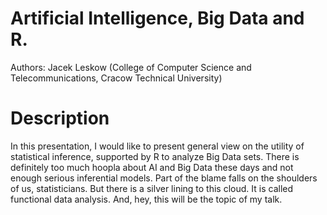 # Artificial Intelligence, Big Data and R.

Authors: Jacek Leskow (College of Computer Science and Telecommunications, Cracow Technical University) 

# Description 

In this presentation, I would like to present general view on the utility of statistical inference, supported by R to analyze Big Data sets. There is definitely too much hoopla about AI and Big Data these days and not enough serious inferential models. Part of the blame falls on the shoulders of us, statisticians. But there is a silver lining to this cloud. It is called functional data analysis. And, hey, this will be the topic of my talk.